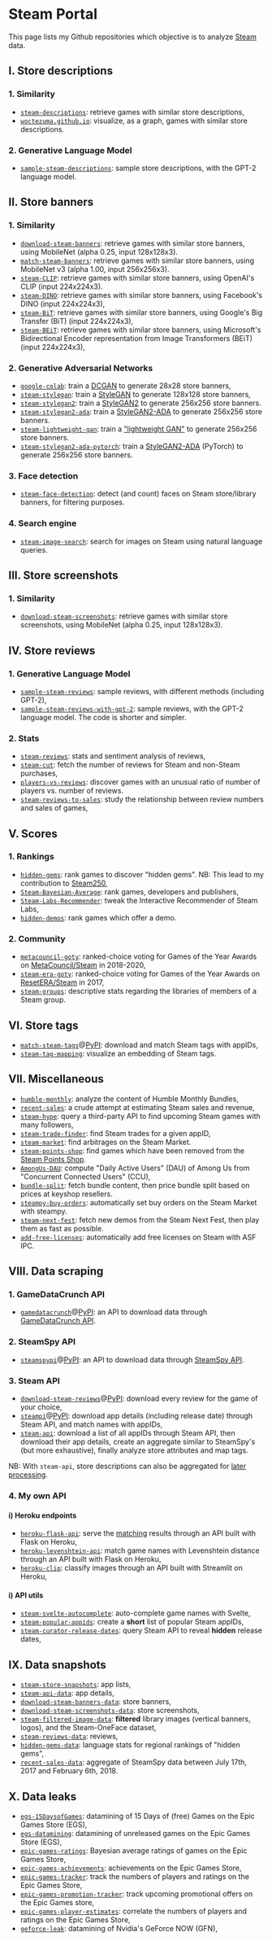 # Steam Portal

This page lists my Github repositories which objective is to analyze [Steam](https://store.steampowered.com) data.

## I. Store descriptions

### 1. Similarity

-   [`steam-descriptions`](https://github.com/woctezuma/steam-descriptions): retrieve games with similar store descriptions,
-   [`woctezuma.github.io`](https://woctezuma.github.io/): visualize, as a graph, games with similar store descriptions.

### 2. Generative Language Model

-   [`sample-steam-descriptions`](https://github.com/woctezuma/sample-steam-descriptions): sample store descriptions, with the GPT-2 language model.

## II. Store banners

### 1. Similarity

-   [`download-steam-banners`](https://github.com/woctezuma/download-steam-banners): retrieve games with similar store banners, using MobileNet (alpha 0.25, input 128x128x3).
-   [`match-steam-banners`](https://github.com/woctezuma/match-steam-banners): retrieve games with similar store banners, using MobileNet v3 (alpha 1.00, input 256x256x3).
-   [`steam-CLIP`][banner-repository-CLIP]: retrieve games with similar store banners, using OpenAI's CLIP (input 224x224x3).
-   [`steam-DINO`](https://github.com/woctezuma/steam-DINO): retrieve games with similar store banners, using Facebook's DINO (input 224x224x3),
-   [`steam-BiT`](https://github.com/woctezuma/steam-BiT): retrieve games with similar store banners, using Google's Big Transfer (BiT) (input 224x224x3),
-   [`steam-BEiT`](https://github.com/woctezuma/steam-BEiT): retrieve games with similar store banners, using Microsoft's Bidirectional Encoder representation from Image Transformers (BEiT) (input 224x224x3),

### 2. Generative Adversarial Networks

-   [`google-colab`](https://github.com/woctezuma/google-colab): train a [DCGAN](https://arxiv.org/abs/1511.06434) to generate 28x28 store banners,
-   [`steam-stylegan`](https://github.com/woctezuma/steam-stylegan): train a [StyleGAN](https://arxiv.org/abs/1812.04948) to generate 128x128 store banners,
-   [`steam-stylegan2`](https://github.com/woctezuma/steam-stylegan2): train a [StyleGAN2](http://arxiv.org/abs/1912.04958) to generate 256x256 store banners.
-   [`steam-stylegan2-ada`](https://github.com/woctezuma/steam-stylegan2-ada): train a [StyleGAN2-ADA][stylegan2-ada-paper] to generate 256x256 store banners.
-   [`steam-lightweight-gan`](https://github.com/woctezuma/steam-lightweight-gan): train a ["lightweight GAN"](https://github.com/lucidrains/lightweight-gan) to generate 256x256 store banners.
-   [`steam-stylegan2-ada-pytorch`](https://github.com/woctezuma/steam-stylegan2-ada-pytorch): train a [StyleGAN2-ADA][stylegan2-ada-paper] (PyTorch) to generate 256x256 store banners.

### 3. Face detection

-   [`steam-face-detection`](https://github.com/woctezuma/steam-face-detection): detect (and count) faces on Steam store/library banners, for filtering purposes.

### 4. Search engine

-   [`steam-image-search`](https://github.com/woctezuma/steam-image-search): search for images on Steam using natural language queries.

## III. Store screenshots

### 1. Similarity

-   [`download-steam-screenshots`](https://github.com/woctezuma/download-steam-screenshots): retrieve games with similar store screenshots, using MobileNet (alpha 0.25, input 128x128x3).

## IV. Store reviews

### 1. Generative Language Model

-   [`sample-steam-reviews`](https://github.com/woctezuma/sample-steam-reviews): sample reviews, with different methods (including GPT-2),
-   [`sample-steam-reviews-with-gpt-2`](https://github.com/woctezuma/sample-steam-reviews-with-gpt-2): sample reviews, with the GPT-2 language model. The code is shorter and simpler.

### 2. Stats

-   [`steam-reviews`](https://github.com/woctezuma/steam-reviews): stats and sentiment analysis of reviews,
-   [`steam-cut`](https://github.com/woctezuma/steam-cut): fetch the number of reviews for Steam and non-Steam purchases,
-   [`players-vs-reviews`](https://github.com/woctezuma/players-vs-reviews): discover games with an unusual ratio of number of players vs. number of reviews.
-   [`steam-reviews-to-sales`](https://github.com/woctezuma/steam-reviews-to-sales): study the relationship between review numbers and sales of games,

## V. Scores

### 1. Rankings

-   [`hidden-gems`](https://github.com/woctezuma/hidden-gems): rank games to discover "hidden gems". NB: This lead to my contribution to [Steam250](https://steam250.com/contributors),
-   [`Steam-Bayesian-Average`](https://github.com/woctezuma/Steam-Bayesian-Average): rank games, developers and publishers,
-   [`Steam-Labs-Recommender`](https://github.com/woctezuma/steam-labs-recommender): tweak the Interactive Recommender of Steam Labs,
-   [`hidden-demos`](https://github.com/woctezuma/hidden-demos): rank games which offer a demo.

### 2. Community

-   [`metacouncil-goty`](https://github.com/woctezuma/metacouncil-goty): ranked-choice voting for Games of the Year Awards on [MetaCouncil/Steam](https://metacouncil.com) in 2018-2020,
-   [`steam-era-goty`](https://github.com/woctezuma/steam-era-goty): ranked-choice voting for Games of the Year Awards on [ResetERA/Steam](https://resetera.com) in 2017,
-   [`steam-groups`](https://github.com/woctezuma/steam-groups): descriptive stats regarding the libraries of members of a Steam group.

## VI. Store tags

-   [`match-steam-tags`](https://github.com/woctezuma/match-steam-tags)@[PyPI](https://pypi.org/project/steamtags/): download and match Steam tags with appIDs,
-   [`steam-tag-mapping`](https://github.com/woctezuma/steam-tag-mapping): visualize an embedding of Steam tags.

## VII. Miscellaneous

-   [`humble-monthly`](https://github.com/woctezuma/humble-monthly): analyze the content of Humble Monthly Bundles,
-   [`recent-sales`](https://github.com/woctezuma/recent-sales): a crude attempt at estimating Steam sales and revenue,
-   [`steam-hype`](https://github.com/woctezuma/steam-hype): query a third-party API to find upcoming Steam games with many followers,
-   [`steam-trade-finder`](https://github.com/woctezuma/steam-trade-finder): find Steam trades for a given appID,
-   [`steam-market`](https://github.com/woctezuma/steam-market): find arbitrages on the Steam Market.
-   [`steam-points-shop`](https://github.com/woctezuma/steam-points-shop): find games which have been removed from the [Steam Points Shop](https://store.steampowered.com/points/shop/).
-   [`AmongUs-DAU`](https://github.com/woctezuma/AmongUs-DAU): compute "Daily Active Users" (DAU) of Among Us from "Concurrent Connected Users" (CCU),
-   [`bundle-split`](https://github.com/woctezuma/bundle-split): fetch bundle content, then price bundle split based on prices at keyshop resellers.
-   [`steampy-buy-orders`](https://github.com/woctezuma/steampy-buy-orders): automatically set buy orders on the Steam Market with steampy. 
-   [`steam-next-fest`](https://github.com/woctezuma/steam-next-fest): fetch new demos from the Steam Next Fest, then play them as fast as possible.
-   [`add-free-licenses`](https://github.com/woctezuma/add-free-licenses): automatically add free licenses on Steam with ASF IPC.

## VIII. Data scraping

### 1. GameDataCrunch API

-   [`gamedatacrunch`](https://github.com/woctezuma/gamedatacrunch)@[PyPI](https://pypi.org/project/gamedatacrunch/): an API to download data through [GameDataCrunch API](https://www.gamedatacrunch.com/).

### 2. SteamSpy API

-   [`steamspypi`](https://github.com/woctezuma/steamspypi)@[PyPI](https://pypi.org/project/steamspypi/): an API to download data through [SteamSpy API](https://steamspy.com/api.php).

### 3. Steam API

-   [`download-steam-reviews`](https://github.com/woctezuma/download-steam-reviews)@[PyPI](https://pypi.org/project/steamreviews/): download every review for the game of your choice,
-   [`steampi`](https://github.com/woctezuma/steampi)@[PyPI](https://pypi.org/project/steampi/): download app details (including release date) through Steam API, and match names with appIDs,
-   [`steam-api`](https://github.com/woctezuma/steam-api): download a list of all appIDs through Steam API, then download their app details, create an aggregate similar to SteamSpy's (but more exhaustive), finally analyze store attributes and map tags.

NB: With `steam-api`, store descriptions can also be aggregated for [later processing](https://github.com/woctezuma/steam-portal#i-store-descriptions).

### 4. My own API

#### i) Heroku endpoints

-   [`heroku-flask-api`][my-flask-API]: serve the [matching][banner-repository-CLIP] results through an API built with Flask on Heroku,
-   [`heroku-levenshtein-api`](https://github.com/woctezuma/heroku-levenshtein-api): match game names with Levenshtein distance through an API built with Flask on Heroku,
-   [`heroku-clip`](https://github.com/woctezuma/heroku-clip): classify images through an API built with Streamlit on Heroku,

#### i) API utils

-   [`steam-svelte-autocomplete`](https://github.com/woctezuma/steam-svelte-autocomplete): auto-complete game names with Svelte,
-   [`steam-popular-appids`](https://github.com/woctezuma/steam-popular-appids): create a **short** list of popular Steam appIDs,
-   [`steam-curator-release-dates`](https://github.com/woctezuma/steam-curator-release-dates): query Steam API to reveal **hidden** release dates,

## IX. Data snapshots

-   [`steam-store-snapshots`](https://github.com/woctezuma/steam-store-snapshots): app lists,
-   [`steam-api-data`](https://github.com/woctezuma/steam-api-data): app details,
-   [`download-steam-banners-data`](https://github.com/woctezuma/download-steam-banners-data): store banners,
-   [`download-steam-screenshots-data`](https://github.com/woctezuma/download-steam-screenshots-data): store screenshots,
-   [`steam-filtered-image-data`](https://github.com/woctezuma/steam-filtered-image-data): **filtered** library images (vertical banners, logos), and the Steam-OneFace dataset,
-   [`steam-reviews-data`](https://github.com/woctezuma/steam-reviews-data): reviews,
-   [`hidden-gems-data`](https://github.com/woctezuma/hidden-gems-data): language stats for regional rankings of "hidden gems",
-   [`recent-sales-data`](https://github.com/woctezuma/recent-sales-data): aggregate of SteamSpy data between July 17th, 2017 and February 6th, 2018.

## X. Data leaks

-   [`egs-15DaysofGames`](https://github.com/woctezuma/egs-15DaysofGames): datamining of 15 Days of (free) Games on the Epic Games Store (EGS),
-   [`egs-datamining`](https://github.com/woctezuma/egs-datamining): datamining of unreleased games on the Epic Games Store (EGS),
-   [`epic-games-ratings`](https://github.com/woctezuma/epic-games-ratings): Bayesian average ratings of games on the Epic Games Store,
-   [`epic-games-achievements`](https://github.com/woctezuma/epic-games-achievements): achievements on the Epic Games Store,
-   [`epic-games-tracker`](https://github.com/woctezuma/epic-games-tracker): track the numbers of players and ratings on the Epic Games Store,
-   [`epic-games-promotion-tracker`](https://github.com/woctezuma/epic-games-promotion-tracker): track upcoming promotional offers on the Epic Games store,
-   [`epic-games-player-estimates`](https://github.com/woctezuma/epic-games-player-estimates): correlate the numbers of players and ratings on the Epic Games Store,
-   [`geforce-leak`](https://github.com/woctezuma/geforce-leak): datamining of Nvidia's GeForce NOW (GFN),

<!-- Definitions -->

[my-flask-API]: <https://github.com/woctezuma/heroku-flask-api>
[banner-repository-CLIP]: <https://github.com/woctezuma/steam-CLIP>
[stylegan2-ada-paper]: <https://arxiv.org/abs/2006.06676>
